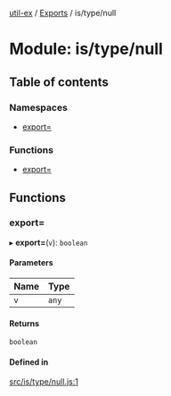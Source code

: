 [util-ex](../README.md) / [Exports](../modules.md) / is/type/null

# Module: is/type/null

## Table of contents

### Namespaces

- [export=](is_type_null.export_.md)

### Functions

- [export=](is_type_null.md#export=)

## Functions

### export&#x3D;

▸ **export=**(`v`): `boolean`

#### Parameters

| Name | Type |
| :------ | :------ |
| `v` | `any` |

#### Returns

`boolean`

#### Defined in

[src/is/type/null.js:1](https://github.com/snowyu/util-ex.js/blob/cfd4615/src/is/type/null.js#L1)
